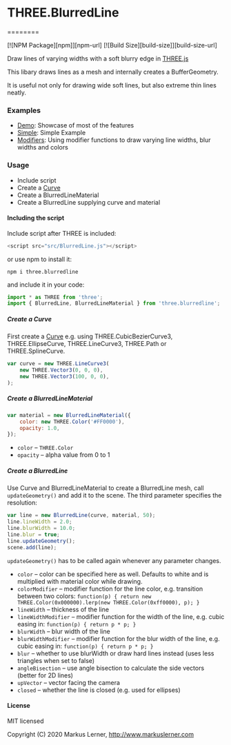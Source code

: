 # THREE.BlurredLine
========

[![NPM Package][npm]][npm-url]
[![Build Size][build-size]][build-size-url]

Draw lines of varying widths with a soft blurry edge in [THREE.js](https://github.com/mrdoob/three.js/)

This libary draws lines as a mesh and internally creates a BufferGeometry.

It is useful not only for drawing wide soft lines, but also extreme thin lines neatly.


### Examples ####

* [Demo](https://www.markuslerner.com/github/three.blurredline/examples/index.html): Showcase of most of the features
* [Simple](https://www.markuslerner.com/github/three.blurredline/examples/simple.html): Simple Example
* [Modifiers](https://www.markuslerner.com/github/three.blurredline/examples/modifiers.html): Using modifier functions to draw varying line widths, blur widths and colors

### Usage ####

* Include script
* Create a [Curve](https://threejs.org/docs/#api/en/extras/core/Curve)
* Create a BlurredLineMaterial
* Create a BlurredLine supplying curve and material

#### Including the script ####

Include script after THREE is included:

```js
<script src="src/BlurredLine.js"></script>
```

or use npm to install it:

```
npm i three.blurredline
```

and include it in your code:
```js
import * as THREE from 'three';
import { BlurredLine, BlurredLineMaterial } from 'three.blurredline';
```


##### Create a Curve #####

First create a [Curve](https://threejs.org/docs/#api/en/extras/core/Curve) e.g. using THREE.CubicBezierCurve3, THREE.EllipseCurve, THREE.LineCurve3, THREE.Path or THREE.SplineCurve.

```js
var curve = new THREE.LineCurve3(
	new THREE.Vector3(0, 0, 0),
	new THREE.Vector3(100, 0, 0),
);
```

##### Create a BlurredLineMaterial #####

```js
var material = new BlurredLineMaterial({
	color: new THREE.Color('#FF0000'),
	opacity: 1.0,
});
```

* ```color``` – ```THREE.Color```
* ```opacity``` – alpha value from 0 to 1

##### Create a BlurredLine #####

Use Curve and BlurredLineMaterial to create a BlurredLine mesh, call ```updateGeometry()``` and add it to the scene. The third parameter specifies the resolution:

```js
var line = new BlurredLine(curve, material, 50);
line.lineWidth = 2.0;
line.blurWidth = 10.0;
line.blur = true;
line.updateGeometry();
scene.add(line);
```

```updateGeometry()``` has to be called again whenever any parameter changes.

* ```color``` – color can be specified here as well. Defaults to white and is multiplied with material color while drawing.
* ```colorModifier``` – modifier function for the line color, e.g. transition between two colors: ```function(p) {
    return new THREE.Color(0x000000).lerp(new THREE.Color(0xff0000), p);
  }```
* ```lineWidth``` – thickness of the line
* ```lineWidthModifier``` – modifier function for the width of the line, e.g. cubic easing in: ```function(p) { return p * p; }```
* ```blurWidth``` – blur width of the line
* ```blurWidthModifier``` – modifier function for the blur width of the line, e.g. cubic easing in: ```function(p) { return p * p; }```
* ```blur``` – whether to use blurWidth or draw hard lines instead (uses less triangles when set to false)
* ```angleBisection``` – use angle bisection to calculate the side vectors (better for 2D lines)
* ```upVector``` – vector facing the camera
* ```closed``` – whether the line is closed (e.g. used for ellipses)

#### License ####

MIT licensed

Copyright (C) 2020 Markus Lerner, http://www.markuslerner.com
